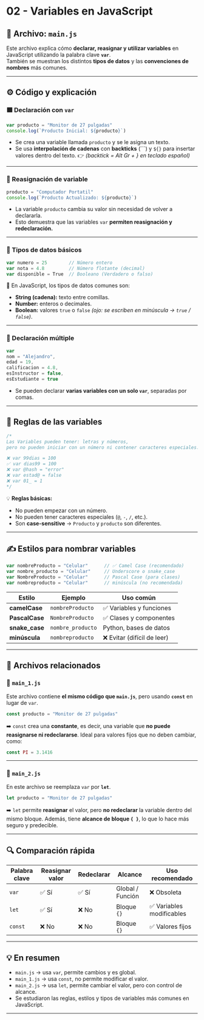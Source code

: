 # 02 - Variables en JavaScript

## 📄 Archivo: `main.js`
Este archivo explica cómo **declarar, reasignar y utilizar variables** en JavaScript utilizando la palabra clave **`var`**.  
También se muestran los distintos **tipos de datos** y las **convenciones de nombres** más comunes.

---

## ⚙️ Código y explicación

### 🟩 Declaración con `var`
```javascript
var producto = "Monitor de 27 pulgadas"
console.log(`Producto Inicial: ${producto}`)
````

* Se crea una variable llamada `producto` y se le asigna un texto.
* Se usa **interpolación de cadenas** con **backticks** (``\`) y `${}` para insertar valores dentro del texto.
  👉 *(backtick = Alt Gr + } en teclado español)*

---

### 🔁 Reasignación de variable

```javascript
producto = "Computador Portatil"
console.log(`Producto Actualizado: ${producto}`)
```

* La variable `producto` cambia su valor sin necesidad de volver a declararla.
* Esto demuestra que las variables `var` **permiten reasignación y redeclaración.**

---

### 🔢 Tipos de datos básicos

```javascript
var numero = 25        // Número entero
var nota = 4.8         // Número flotante (decimal)
var disponible = True  // Booleano (Verdadero o falso)
```

🧩 En JavaScript, los tipos de datos comunes son:

* **String (cadena):** texto entre comillas.
* **Number:** enteros o decimales.
* **Boolean:** valores `true` o `false` *(ojo: se escriben en minúscula → `true` / `false`)*.

---

### 🧮 Declaración múltiple

```javascript
var 
nom = "Alejandro",
edad = 19,
calificacion = 4.8,
esInstructor = false,
esEstudiante = true
```

* Se pueden declarar **varias variables con un solo `var`**, separadas por comas.

---

## 📏 Reglas de las variables

```javascript
/*
Las Variables pueden tener: letras y números,
pero no pueden iniciar con un número ni contener caracteres especiales.

❌ var 99dias = 100
✅ var dias99 = 100
❌ var @hash = "error"
❌ var estad@ = false
❌ var 01_ = 1
*/
```

💡 **Reglas básicas:**

* No pueden empezar con un número.
* No pueden tener caracteres especiales (`@`, `-`, `/`, etc.).
* Son **case-sensitive** → `Producto` y `producto` son diferentes.

---

## ✍️ Estilos para nombrar variables

```javascript
var nombreProducto = "Celular"      // ✅ Camel Case (recomendado)
var nombre_producto = "Celular"     // Underscore o snake_case
var NombreProducto = "Celular"      // Pascal Case (para clases)
var nombreproducto = "Celular"      // minúscula (no recomendada)
```

| **Estilo**     | **Ejemplo**       | **Uso común**              |
| -------------- | ----------------- | -------------------------- |
| **camelCase**  | `nombreProducto`  | ✅ Variables y funciones    |
| **PascalCase** | `NombreProducto`  | ✅ Clases y componentes     |
| **snake_case** | `nombre_producto` | Python, bases de datos     |
| **minúscula**  | `nombreproducto`  | ❌ Evitar (difícil de leer) |

---

## 🧩 Archivos relacionados

### 📁 `main_1.js`

Este archivo contiene **el mismo código que `main.js`**, pero usando **`const`** en lugar de `var`.

```javascript
const producto = "Monitor de 27 pulgadas"
```

➡️ `const` crea una **constante**, es decir, una variable que **no puede reasignarse ni redeclararse**.
Ideal para valores fijos que no deben cambiar, como:

```javascript
const PI = 3.1416
```

---

### 📁 `main_2.js`

En este archivo se reemplaza `var` por **`let`**.

```javascript
let producto = "Monitor de 27 pulgadas"
```

➡️ `let` permite **reasignar** el valor, pero **no redeclarar** la variable dentro del mismo bloque.
Además, tiene **alcance de bloque `{ }`**, lo que lo hace más seguro y predecible.

---

## 🔍 Comparación rápida

| **Palabra clave** | **Reasignar valor** | **Redeclarar** | **Alcance**      | **Uso recomendado**      |
| ----------------- | ------------------- | -------------- | ---------------- | ------------------------ |
| `var`             | ✅ Sí                | ✅ Sí           | Global / Función | ❌ Obsoleta               |
| `let`             | ✅ Sí                | ❌ No           | Bloque `{}`      | ✅ Variables modificables |
| `const`           | ❌ No                | ❌ No           | Bloque `{}`      | ✅ Valores fijos          |

---

## 💡 En resumen

* `main.js` → usa `var`, permite cambios y es global.
* `main_1.js` → usa `const`, no permite modificar el valor.
* `main_2.js` → usa `let`, permite cambiar el valor, pero con control de alcance.
* Se estudiaron las reglas, estilos y tipos de variables más comunes en JavaScript.

---
